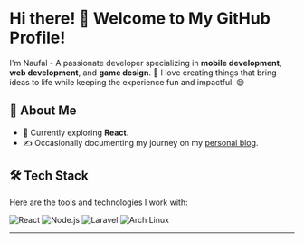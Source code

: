 <!-- <div align="center">
  <img src="./devilman.gif" alt="Gif">
</div> -->

<!--
**efilonaru/efilonaru** is a ✨ _special_ ✨ repository because its `README.md` (this file) appears on your GitHub profile.

Here are some ideas to get you started:

- 🔭 I’m currently working on ...
- 🌱 I’m currently learning ...
- 👯 I’m looking to collaborate on ...
- 🤔 I’m looking for help with ...
- 💬 Ask me about ...
- 📫 How to reach me: ...
- 😄 Pronouns: ...
- ⚡ Fun fact: ...
-->

# Hi there! 👋 Welcome to My GitHub Profile!

I'm Naufal - A passionate developer specializing in **mobile development**, **web development**, and **game design**. 🚀 I love creating things that bring ideas to life while keeping the experience fun and impactful. 😄

## 🚀 About Me
- 🌱 Currently exploring **React**.
- ✍️ Occasionally documenting my journey on my [personal blog](https://efilonaru.me).

## 🛠️ Tech Stack
Here are the tools and technologies I work with:

![React](https://img.shields.io/badge/React-61DAFB?style=for-the-badge&logo=react&logoColor=black)
![Node.js](https://img.shields.io/badge/Node.js-339933?style=for-the-badge&logo=nodedotjs&logoColor=white)
![Laravel](https://img.shields.io/badge/Laravel-FF2D20?style=for-the-badge&logo=laravel&logoColor=white)
![Arch Linux](https://img.shields.io/badge/Arch_Linux-1793D1?style=for-the-badge&logo=archlinux&logoColor=white)

<!-- ## 🎨 Design Assets
When not coding, I enjoy exploring **3D modeling** and experimenting with **AI-generated art**. You can check out some designs [here](https://yourdesignportfolio.com). -->
---
